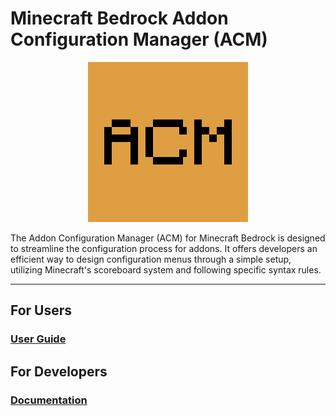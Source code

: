 # Minecraft Bedrock Addon Configuration Manager (ACM)

<p align="center">
  <img src="packs\BP\pack_icon.png" alt="ACM Logo"/>
</p>

The Addon Configuration Manager (ACM) for Minecraft Bedrock is designed to streamline the configuration process for addons. It offers developers an efficient way to design configuration menus through a simple setup, utilizing Minecraft's scoreboard system and following specific syntax rules.

---

## For Users

### [User Guide](https://github.com/voxeldon/mb-acm/blob/main/res/docs.md)

## For Developers

### [Documentation](https://github.com/voxeldon/mb-acm/blob/main/res/guide.md)
